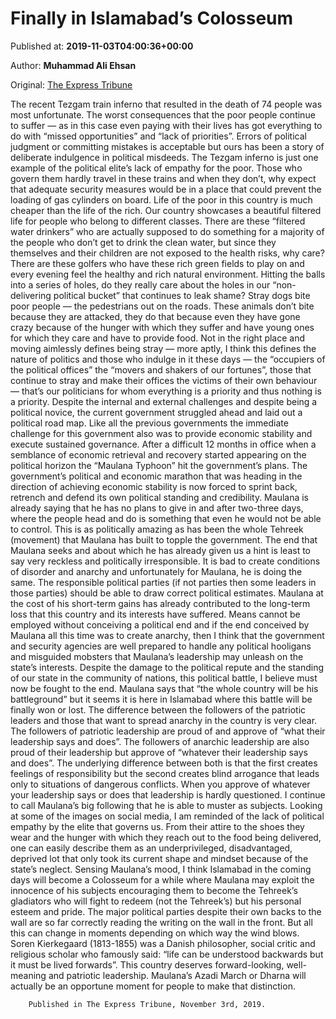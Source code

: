 
# Finally in Islamabad’s Colosseum

Published at: **2019-11-03T04:00:36+00:00**

Author: **Muhammad Ali Ehsan**

Original: [The Express Tribune](https://tribune.com.pk/story/2092350/6-finally-islamabads-colosseum/)

The recent Tezgam train inferno that resulted in the death of 74 people was most unfortunate. The worst consequences that the poor people continue to suffer — as in this case even paying with their lives has got everything to do with “missed opportunities” and “lack of priorities”. Errors of political judgment or committing mistakes is acceptable but ours has been a story of deliberate indulgence in political misdeeds. The Tezgam inferno is just one example of the political elite’s lack of empathy for the poor. Those who govern them hardly travel in these trains and when they don’t, why expect that adequate security measures would be in a place that could prevent the loading of gas cylinders on board. Life of the poor in this country is much cheaper than the life of the rich.
Our country showcases a beautiful filtered life for people who belong to different classes. There are these “filtered water drinkers” who are actually supposed to do something for a majority of the people who don’t get to drink the clean water, but since they themselves and their children are not exposed to the health risks, why care? There are these golfers who have these rich green fields to play on and every evening feel the healthy and rich natural environment. Hitting the balls into a series of holes, do they really care about the holes in our “non-delivering political bucket” that continues to leak shame? Stray dogs bite poor people — the pedestrians out on the roads. These animals don’t bite because they are attacked, they do that because even they have gone crazy because of the hunger with which they suffer and have young ones for which they care and have to provide food. Not in the right place and moving aimlessly defines being stray — more aptly, I think this defines the nature of politics and those who indulge in it these days — the “occupiers of the political offices” the “movers and shakers of our fortunes”, those that continue to stray and make their offices the victims of their own behaviour — that’s our politicians for whom everything is a priority and thus nothing is a priority.
Despite the internal and external challenges and despite being a political novice, the current government struggled ahead and laid out a political road map. Like all the previous governments the immediate challenge for this government also was to provide economic stability and execute sustained governance. After a difficult 12 months in office when a semblance of economic retrieval and recovery started appearing on the political horizon the “Maulana Typhoon” hit the government’s plans. The government’s political and economic marathon that was heading in the direction of achieving economic stability is now forced to sprint back, retrench and defend its own political standing and credibility. Maulana is already saying that he has no plans to give in and after two-three days, where the people head and do is something that even he would not be able to control. This is as politically amazing as has been the whole Tehreek (movement) that Maulana has built to topple the government. The end that Maulana seeks and about which he has already given us a hint is least to say very reckless and politically irresponsible.
It is bad to create conditions of disorder and anarchy and unfortunately for Maulana, he is doing the same. The responsible political parties (if not parties then some leaders in those parties) should be able to draw correct political estimates. Maulana at the cost of his short-term gains has already contributed to the long-term loss that this country and its interests have suffered. Means cannot be employed without conceiving a political end and if the end conceived by Maulana all this time was to create anarchy, then I think that the government and security agencies are well prepared to handle any political hooligans and misguided mobsters that Maulana’s leadership may unleash on the state’s interests.
Despite the damage to the political repute and the standing of our state in the community of nations, this political battle, I believe must now be fought to the end. Maulana says that “the whole country will be his battleground” but it seems it is here in Islamabad where this battle will be finally won or lost.
The difference between the followers of the patriotic leaders and those that want to spread anarchy in the country is very clear. The followers of patriotic leadership are proud of and approve of “what their leadership says and does”. The followers of anarchic leadership are also proud of their leadership but approve of “whatever their leadership says and does”. The underlying difference between both is that the first creates feelings of responsibility but the second creates blind arrogance that leads only to situations of dangerous conflicts. When you approve of whatever your leadership says or does that leadership is hardly questioned.
I continue to call Maulana’s big following that he is able to muster as subjects. Looking at some of the images on social media, I am reminded of the lack of political empathy by the elite that governs us. From their attire to the shoes they wear and the hunger with which they reach out to the food being delivered, one can easily describe them as an underprivileged, disadvantaged, deprived lot that only took its current shape and mindset because of the state’s neglect.
Sensing Maulana’s mood, I think Islamabad in the coming days will become a Colosseum for a while where Maulana may exploit the innocence of his subjects encouraging them to become the Tehreek’s gladiators who will fight to redeem (not the Tehreek’s) but his personal esteem and pride.
The major political parties despite their own backs to the wall are so far correctly reading the writing on the wall in the front. But all this can change in moments depending on which way the wind blows.
Soren Kierkegaard (1813-1855) was a Danish philosopher, social critic and religious scholar who famously said: “life can be understood backwards but it must be lived forwards”. This country deserves forward-looking, well-meaning and patriotic leadership. Maulana’s Azadi March or Dharna will actually be an opportune moment for people to make that distinction.

        Published in The Express Tribune, November 3rd, 2019.
      
